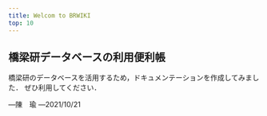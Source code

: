 ```yaml
---
title: Welcom to BRWIKI
top: 10
---
```


## 橋梁研データベースの利用便利帳

橋梁研のデータベースを活用するため，ドキュメンテーションを作成してみました．
ぜひ利用してください．

―陳　瑜
―2021/10/21